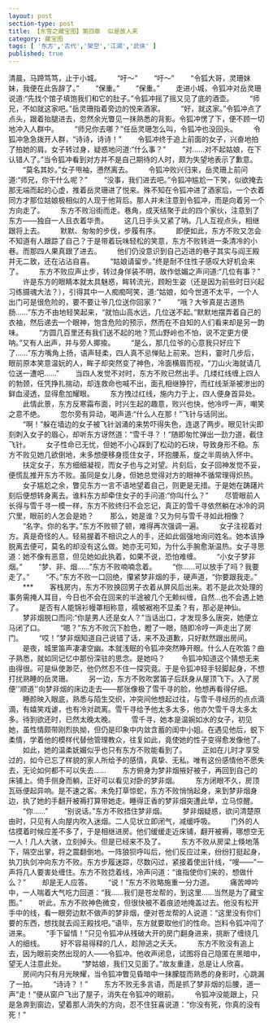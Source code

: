 ```yaml
---
layout: post
section-type: post
title: 【东雪之藏宝图】第四章  似是故人来
category: 藏宝图
tags: [ '东方','古代','架空','江湖','武侠' ]
published: true
---
```

清晨，马蹄笃笃，止于小城。
　　“吁～”
　　“吁～”
　　“令狐大哥，灵珊妹妹，我便在此告辞了。”
　　“保重。”
　　“保重。”
　　走进小城，令狐冲对岳灵珊说道:“先找个馆子填饱我们和它的肚子。”令狐冲摇了摇又见了底的酒壶。
　　“师兄，不如就这家吧。”岳灵珊指着旁边的悦来酒家。
　　“好，就这家。”令狐冲点了点头，跟着抬腿进去，忽然余光瞥见一抹熟悉的背影。令狐冲愣了下，便不顾一切地冲入人群中。
　　“师兄你去哪？”任岳灵珊怎么叫，令狐冲也没回头。
　　令狐冲急急拨开人群，“诗诗，诗诗！”
　　令狐冲终于追上前面的女子，兴奋地拍了拍她的肩。女子转过身，疑惑地问道:“什么事？”
　　“对……对不起姑娘，在下认错人了。”当令狐冲看到对方并不是自己期待的人时，颇为失望地表示了歉意。
　　“莫名其妙。”女子甩袖，懑然离去。
　　令狐冲败兴归来，岳灵珊上前问道:“师兄，你干什么呢？”
　　“没事，我们进去吧。”令狐冲尴尬一下笑，似欲掩去那无端而起的心虚，推着岳灵珊进了悦来。殊不知在令狐冲进了酒家后，一个衣着同方才那位姑娘极相似的人现于他背后。那人并未注意到令狐冲，而是向着另一个方向走了。
　　东方不败沿街而走。巷角，成天结聚于此的四个家伙，注意到了东方——独自一人且衣着华贵。
　　这几日手头又紧了呐。几人互视点头，相继跟将上去。
　　默默、匆匆的步伐，步履有序。
　　即便如此，东方不败又怎会不知道有人跟踪了自己？于是带着玩味轻松的笑意，东方不败转进一条清冷的小巷。而那四人果真跟了进去。
　　他们仍没意识到自己迈进的巷子其实与阎王殿并无二致，还在沾沾自喜。
　　“姑娘请留步。”终是耐不住性子感叹大好机会来了。
　　东方不败应声止步，转过身佯装不明，故作低媚之声问道:“几位有事？”
　　许是东方的眼睛本就太具魅惑，眸转流光，顾盼生姿（还是因为前些时日兴起习练摄魂大法？），引得其中一人痴痴呵笑，道:“姑娘，如今世道不太平，一个人出门可是很危险的，要不要让爷几位送你回家？”
　　“哦？大爷真是古道热肠……”东方不由地轻笑起来，“就怕山高水远，几位送不起。”默默地摆弄着自己的衣袖，然后递去一个眼神，饱含危险的预示，然而在不自知的人们看来却是另一韵味。
　　“方圆几百里还有我们送不起的地？荒山野岭也不怕，说不定更方便呐。”又有人出声，并与旁人揶揄。
　　“是么，那几位爷的心意我只好应下了……”东方嘴角上扬，语声轻柔，四人真不忌惮贴上前来。岂料，霎时几步后，眼前原本笑意温妧的人，眸子却突然变了神色，冷面横眉而视，“刀山火海就请几位送一遭吧……”
　　当四人发觉不对时，东方不败已然出手。几缕红线缠上四人的勃颈，任凭挣扎揣动，却连救命也喊不出，面孔相继狰狞，而红线渐渐被渗出的鲜血浸透，显得愈加耀眼。
　　东方拽过红线，施内力于上，四人便身首异处。
　　此情此景，东方反寒霜布面，时兴生起的趣意，败兴也快，他冷哼一声，嘲笑之意不绝。
　　忽尔旁有异动，喝声道:“什么人在那！”飞针与话同出。
　　“啊！”躲在墙边的女子被飞针汹涌的来势吓得失色，连退了两步。眼见针尖即刻刺入女子的眉心，却听东方讶然道：“雪千寻？！”随即匆忙弹出一劲力道，截住飞针。
　　女子性命已无忧，但她不小心踩到了松动的石块，导致身形不稳。东方不败见她几欲倒地，未多想便移身揽住女子，环抱腰系，旋之半周纳入怀中。
　　扶定女子，东方细细凝视，而女子也与之对望。片刻后，女子回神发觉不妥，便慌乱推开东方不败。虽同是女儿身，但她总觉得对方的眼神不循常理得炽热。
　　女子尴尬之余，瞥见东方一言不语地望着自己，则更是无措。于是她在踌躇片刻后便想转身离去。谁料东方却牵住女子的手问道:“你叫什么？”
　　尽管眼前人长得与雪千寻一模一样，东方不败终归不会忘记，真正的雪千寻依然躺在冰冷的洞穴里，眼前的人怎会是她？
　　那么，她是谁？又为何与雪千寻如此相像？
　　“名字。你的名字。”东方不败顿了顿，难得再次强调一遍。
　　女子注视着对方。真是奇怪的人。轻易握着不相识之人的手，还如此倔强地询问姓名。她本该挣脱离去便可，莫名的却没有这么做。她亦无可知，为什么手腕愈渐温热。女子寻思道：她不像有恶意，但见她如此执着，如果不说，恐怕难缠。
　　“小女子梦非烟。”
　　“梦、非、烟……”东方不败喃喃念着。
　　“你……可以放手了吗？我要走了。”
　　“不。”东方不败一口回绝，攥紧梦非烟的手，硬声道，“你要跟我走。”
　　***
　　客栈房内，东方不败换回男子衣着从屏风后出来。若不是此次处理的事务需掩人耳目，今日也不会在回来的半途被几个无赖纠缠，自然…也不会遇上她了。
　　是否有人能锦衫幔罩相称意，襦帔裾袍不显柔？有，那必是神仙。
　　梦非烟脱口而问:“你是男人还是女人？”当话出口，才发现多么唐突，她便立马闭了口。
　　“嗯？”东方不败沉下脸色，瞪了一眼，随即冷哼一声走出了房门。
　　“哎！”梦非烟知道自己说错了话，来不及道歉，只好默然跟出房间。
　　是夜，城里笛声凄凄空幽。本就浅眠的令狐冲突然睁开眼。什么人在吹笛？曲子熟悉，就如同记忆中那份深驻的思念。是她吗？
　　令狐冲知道这个猜想无来由得很。可是纵使渺茫，他仍然忍不住一探究竟。于是令狐冲轻手轻脚起身，不想打扰熟睡的岳灵珊。
　　另一边，东方不败吹罢笛子后跃身从屋顶飞下。入了房便''顺道''向梦非烟的床边走去——那张像极了雪千寻的脸，他想再看得仔细。
　　睡颜映入眼底，熟悉与陌生交织，冲突间他想起过往，与雪千寻经历的点点滴滴，有嬉笑戏谑，也有冷对疏离。雪千寻给予他太多太多，他亦欠雪千寻太多太多。待到欲还时，已然太晚太晚。
　　雪千寻，她本是温婉如水的女子，初见她，虽性情颇带刚烈执拗，但仍是印象中内敛含蓄的闺中小姐。在遇见他后，蜕下柔情，学着他的模样代替他管理教众，往复如此，竟使她的性子变得愈发像他了。
　　如此，她的温柔妩媚似乎也只有东方不败能看到了。
　　正如在儿时才享受过的，如今已忘了样貌的家人所给予的感情，真挚、无私。唯有这份感情他不愿失去，无论如何都不可以失去……
　　东方俯身为梦非烟掖好被子，再回到自己的床铺上。倚手侧身而躺，正好可以看见对卧的梦非烟。
　　东方闭眼不久，房顶瓦砾便起异响。是不速之客。未免打草惊蛇，东方不败悄悄起身，来到梦非烟身边，执了她的手翻开被褥打算带她走。睡得正香的梦非烟突遭此举，立马惊醒。
　　“你……”
　　“别说话。”东方不败捂住梦非烟。
　　梦非烟疑惑，欲问清楚原由时，只见有人向屋内吹入迷烟。二人见状立即闭气，减缓呼吸。
　　门外的人估摸着时候应差不多了，于是相继进房。他们缓缓走近床铺，翻开被褥，哪想空无一人！几人大骇，立刻掉头。但是已经来不及了。
　　东方不败从房梁上倏地落下，隔空出掌，将之震翻倒地。一阵狼狈呼叫后，他们反应过来，纷纷打挺起身，执刀执剑冲向东方不败。东方步履迷踪，尽数闪过，紧接着使出针线，“嗖——”一声将几人要害处缠住。东方不败捻着线，冷声问道：“谁指使你们来的，想做什么？”
　　却是无人应答。
　　“说！”东方不败略施重一分力道。
　　痛苦呻吟中，一人喘着大气吃力回道：“我……我们是苍龙帮的，到这里……当然是为了藏宝图。”
　　听此，东方不败神色微变，但很快被不着痕迹地掩盖过去。他没有松开手中的线，看一眼旁边默不做声的梦非烟，便对苍龙帮的人说道：“这里没有你们要的东西，想找就去阎王殿找吧。”语毕，东方就要取他们的性命。岂料令狐冲闯了进来。
　　“手下留情！”只见令狐冲从残破大开的房门翻身进来，挑断了缠绕几人的细线。
　　好不容易得释的几人，趁隙逃之夭夭。
　　东方不败没有追上去，因为眼前突然出现的人——令狐冲。他收声闭息，试图将自己隐匿在黑暗中，望无人注意此处。
　　“梦姑娘，我们又见面了。”故友重逢，总是让人欣喜。
　　房间内只有月光映耀，当令狐冲瞥见昏暗中一抹朦胧而熟悉的身影时，心跳漏了一拍。
　　“诗诗？！”
　　东方不败无多言语，而是抓了梦非烟的后腰，道一声“走！”便从窗户飞出了屋子，消失在令狐冲的眼前。
　　令狐冲没能跟上，只是急奔到窗边，望着那人消失的方向，忍不住狂喜说道：“你没有死，你真的没有死！”
　　

